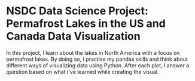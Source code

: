 # NSDC Data Science Project: Permafrost Lakes in the US and Canada Data Visualization

In this project, I learn about the lakes in North America with a focus on permafrost lakes. By doing so, I practise my pandas skills and think about different ways of visualizing data using Python. After each plot, I answer a question based on what I've learned while creating the visual.
